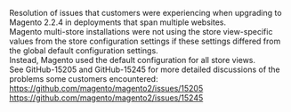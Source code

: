 Resolution of issues that customers were experiencing when upgrading to Magento 2.2.4 in deployments that span multiple websites.  
Magento multi-store installations were not using the store view-specific values from the store configuration settings if these settings differed from the global default configuration settings.  
Instead, Magento used the default configuration for all store views.  
See GitHub-15205 and GitHub-15245 for more detailed discussions of the problems some customers encountered:  
https://github.com/magento/magento2/issues/15205  
https://github.com/magento/magento2/issues/15245
